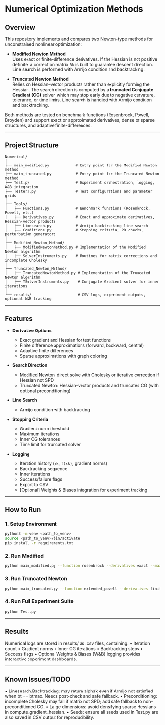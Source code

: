 # Numerical Optimization Methods

## Overview
This repository implements and compares two Newton-type methods for unconstrained nonlinear optimization:

- **Modified Newton Method**  
  Uses exact or finite-difference derivatives. If the Hessian is not positive definite, a correction matrix `Bk` is built to guarantee descent direction. Line search is performed with Armijo condition and backtracking.

- **Truncated Newton Method**  
  Relies on Hessian–vector products rather than explicitly forming the Hessian. The search direction is computed by a **truncated Conjugate Gradient (CG)** solver, which may stop early due to negative curvature, tolerance, or time limits. Line search is handled with Armijo condition and backtracking.

Both methods are tested on benchmark functions (Rosenbrock, Powell, Broyden) and support exact or approximated derivatives, dense or sparse structures, and adaptive finite-differences.

---

## Project Structure

```
Numerical/
│
├── main_modified.py            # Entry point for the Modified Newton method
├── main_truncated.py           # Entry point for the Truncated Newton method
├── Test.py                     # Experiment orchestration, logging, W&B integration
├── Testers.py                  # Test configurations and parameter grids
│
├── Tools/
│   ├── Functions.py            # Benchmark functions (Rosenbrock, Powell, etc.)
│   ├── Derivatives.py          # Exact and approximate derivatives, Hessian-vector products
│   ├── Linesearch.py           # Armijo backtracking line search
│   ├── Conditions.py           # Stopping criteria, PD checks, perturbation generators
│
├── Modified_Newton_Method/
│   ├── ModifiedNewtonMethod.py # Implementation of the Modified Newton algorithm
│   ├── SolverInstruments.py    # Routines for matrix corrections and incomplete Cholesky
│
├── Truncated_Newton_Method/
│   ├── TruncatedNewtonMethod.py # Implementation of the Truncated Newton algorithm
│   ├── TSolverInstruments.py    # Conjugate Gradient solver for inner iterations
│
└── results/                     # CSV logs, experiment outputs, optional W&B tracking
```

---

## Features

- **Derivative Options**
  - Exact gradient and Hessian for test functions
  - Finite difference approximations (forward, backward, central)
  - Adaptive finite differences
  - Sparse approximations with graph coloring

- **Search Direction**
  - Modified Newton: direct solve with Cholesky or iterative correction if Hessian not SPD
  - Truncated Newton: Hessian–vector products and truncated CG (with optional preconditioning)

- **Line Search**
  - Armijo condition with backtracking

- **Stopping Criteria**
  - Gradient norm threshold
  - Maximum iterations
  - Inner CG tolerances
  - Time limit for truncated solver

- **Logging**
  - Iteration history (`xk`, `f(xk)`, gradient norms)
  - Backtracking sequence
  - Inner iterations
  - Success/failure flags
  - Export to CSV
  - [Optional] Weights & Biases integration for experiment tracking

---

## How to Run

### 1. Setup Environment
```bash
python3 -m venv <path_to_venv>
source <path_to_venv>/bin/activate
pip install -r requirements.txt
```

### 2. Run Modified
```bash
python main_modified.py --function rosenbrock --derivatives exact --max_iters 500
```

### 3. Run Truncated Newton
```bash
python main_truncated.py --function extended_powell --derivatives finite_differences --inner_tol 1e-4
```

### 4. Run Full Experiment Suite
```bash
python Test.py
```

---

## Results
Numerical logs are stored in results/ as .csv files, containing:
	•	Iteration count
	•	Gradient norms
	•	Inner CG iterations
	•	Backtracking steps
	•	Success flags
  •	Optional Weights & Biases (W&B) logging provides interactive experiment dashboards.

---

## Known Issues/TODO
•	Linesearch.Backtracking: may return alphak even if Armijo not satisfied when bt == btmax. Needs post-check and safe fallback.
•	Preconditioning: incomplete Cholesky may fail if matrix not SPD; add safe fallback to non-preconditioned CG.
•	Large dimensions: avoid densifying sparse Hessians in compute_gradient_hessian.
•	Seeds: ensure all seeds used in Test.py are also saved in CSV output for reproducibility.

